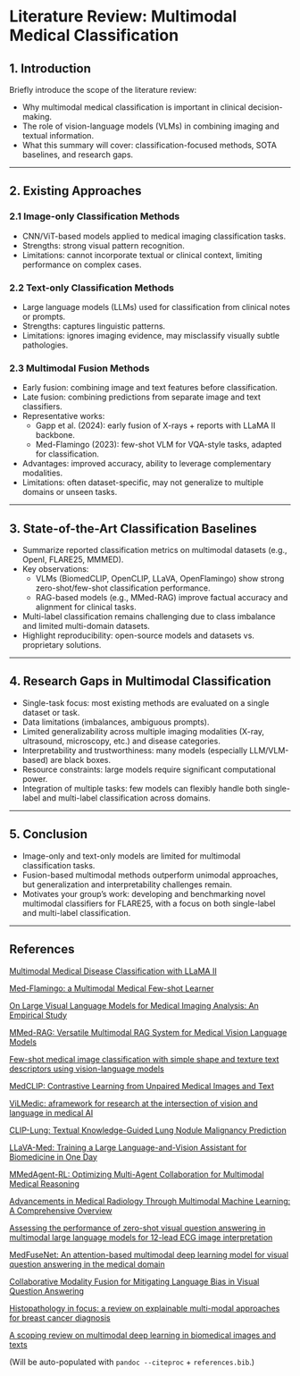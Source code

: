 # Literature Review: Multimodal Medical Classification

## 1. Introduction

Briefly introduce the scope of the literature review:

- Why multimodal medical classification is important in clinical decision-making.
- The role of vision-language models (VLMs) in combining imaging and textual information.
- What this summary will cover: classification-focused methods, SOTA baselines, and research gaps.

---

## 2. Existing Approaches

### 2.1 Image-only Classification Methods

- CNN/ViT-based models applied to medical imaging classification tasks.
- Strengths: strong visual pattern recognition.
- Limitations: cannot incorporate textual or clinical context, limiting performance on complex cases.

### 2.2 Text-only Classification Methods

- Large language models (LLMs) used for classification from clinical notes or prompts.
- Strengths: captures linguistic patterns.
- Limitations: ignores imaging evidence, may misclassify visually subtle pathologies.

### 2.3 Multimodal Fusion Methods

- Early fusion: combining image and text features before classification.
- Late fusion: combining predictions from separate image and text classifiers.
- Representative works:
  - Gapp et al. (2024): early fusion of X-rays + reports with LLaMA II backbone.
  - Med-Flamingo (2023): few-shot VLM for VQA-style tasks, adapted for classification.
- Advantages: improved accuracy, ability to leverage complementary modalities.
- Limitations: often dataset-specific, may not generalize to multiple domains or unseen tasks.

---

## 3. State-of-the-Art Classification Baselines

- Summarize reported classification metrics on multimodal datasets (e.g., OpenI, FLARE25, MMMED).
- Key observations:
  - VLMs (BiomedCLIP, OpenCLIP, LLaVA, OpenFlamingo) show strong zero-shot/few-shot classification performance.
  - RAG-based models (e.g., MMed-RAG) improve factual accuracy and alignment for clinical tasks.
- Multi-label classification remains challenging due to class imbalance and limited multi-domain datasets.
- Highlight reproducibility: open-source models and datasets vs. proprietary solutions.

---

## 4. Research Gaps in Multimodal Classification

- Single-task focus: most existing methods are evaluated on a single dataset or task.
- Data limitations (imbalances, ambiguous prompts).
- Limited generalizability across multiple imaging modalities (X-ray, ultrasound, microscopy, etc.) and disease categories.
- Interpretability and trustworthiness: many models (especially LLM/VLM-based) are black boxes.
- Resource constraints: large models require significant computational power.
- Integration of multiple tasks: few models can flexibly handle both single-label and multi-label classification across domains.

---

## 5. Conclusion

- Image-only and text-only models are limited for multimodal classification tasks.
- Fusion-based multimodal methods outperform unimodal approaches, but generalization and interpretability challenges remain.
- Motivates your group’s work: developing and benchmarking novel multimodal classifiers for FLARE25, with a focus on both single-label and multi-label classification.

---

## References

[Multimodal Medical Disease Classification with LLaMA II](https://arxiv.org/abs/2412.01306)

[Med-Flamingo: a Multimodal Medical Few-shot Learner](https://proceedings.mlr.press/v225/moor23a)

[On Large Visual Language Models for Medical Imaging Analysis: An Empirical Study](https://ieeexplore.ieee.org/document/10614428)

[MMed-RAG: Versatile Multimodal RAG System for Medical Vision Language Models](https://arxiv.org/abs/2410.13085)

[Few-shot medical image classification with simple shape and texture text descriptors using vision-language models](https://arxiv.org/pdf/2308.04005)

[MedCLIP: Contrastive Learning from Unpaired Medical Images and Text](https://arxiv.org/pdf/2210.10163)

[ViLMedic: aframework for research at the intersection of vision and language in medical AI](https://aclanthology.org/2022.acl-demo.3.pdf)

[CLIP-Lung: Textual Knowledge-Guided Lung Nodule Malignancy Prediction](https://arxiv.org/pdf/2304.08013)

[LLaVA-Med: Training a Large Language-and-Vision Assistant for Biomedicine in One Day](https://arxiv.org/pdf/2306.00890)

[MMedAgent-RL: Optimizing Multi-Agent Collaboration for Multimodal Medical Reasoning](https://arxiv.org/pdf/2506.00555)

[Advancements in Medical Radiology Through Multimodal Machine Learning: A Comprehensive Overview](https://pmc.ncbi.nlm.nih.gov/articles/PMC12108733/)

[Assessing the performance of zero-shot visual question answering in multimodal large language models for 12-lead ECG image interpretation](https://pmc.ncbi.nlm.nih.gov/articles/PMC11839599/)

[MedFuseNet: An attention-based multimodal deep learning model for visual question answering in the medical domain](https://pmc.ncbi.nlm.nih.gov/articles/PMC8494920/)

[Collaborative Modality Fusion for Mitigating Language Bias in Visual Question Answering](https://pmc.ncbi.nlm.nih.gov/articles/PMC10971294/)

[Histopathology in focus: a review on explainable multi-modal approaches for breast cancer diagnosis](https://pmc.ncbi.nlm.nih.gov/articles/PMC11471683/)

[A scoping review on multimodal deep learning in biomedical images and texts](https://pmc.ncbi.nlm.nih.gov/articles/PMC10591890/)

(Will be auto-populated with `pandoc --citeproc` + `references.bib`.)
